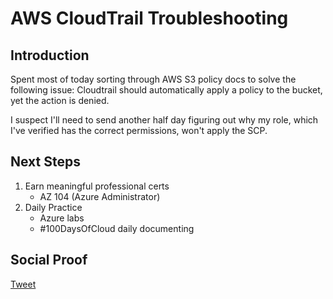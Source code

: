 
# AWS CloudTrail Troubleshooting

## Introduction

Spent most of today sorting through AWS S3 policy docs to solve the following issue: Cloudtrail should automatically apply a policy to the bucket, yet the action is denied.

I suspect I'll need to send another half day figuring out why my role, which I've verified has the correct permissions, won't apply the SCP.

## Next Steps

1) Earn meaningful professional certs
    - AZ 104 (Azure Administrator)
2) Daily Practice
    - Azure labs
    - #100DaysOfCloud daily documenting

## Social Proof

[Tweet](https://twitter.com/lrnallday/status/1364939076026179585)
